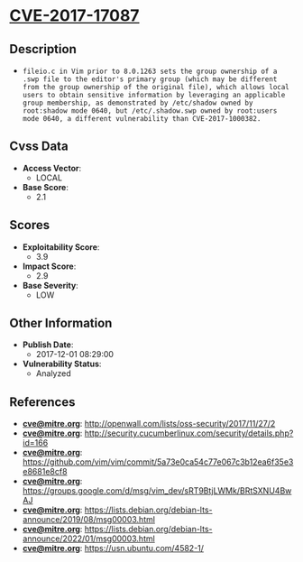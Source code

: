 
# [CVE-2017-17087](https://cve.mitre.org/cgi-bin/cvename.cgi?name=CVE-2017-17087)

## Description

- `fileio.c in Vim prior to 8.0.1263 sets the group ownership of a .swp file to the editor's primary group (which may be different from the group ownership of the original file), which allows local users to obtain sensitive information by leveraging an applicable group membership, as demonstrated by /etc/shadow owned by root:shadow mode 0640, but /etc/.shadow.swp owned by root:users mode 0640, a different vulnerability than CVE-2017-1000382.`

## Cvss Data

- **Access Vector**:
  - LOCAL
- **Base Score**:
  - 2.1

## Scores

- **Exploitability Score**:
  - 3.9
- **Impact Score**:
  - 2.9
- **Base Severity**:
  - LOW

## Other Information

- **Publish Date**:
  - 2017-12-01 08:29:00
- **Vulnerability Status**:
  - Analyzed

## References

- **cve@mitre.org**: http://openwall.com/lists/oss-security/2017/11/27/2
- **cve@mitre.org**: http://security.cucumberlinux.com/security/details.php?id=166
- **cve@mitre.org**: https://github.com/vim/vim/commit/5a73e0ca54c77e067c3b12ea6f35e3e8681e8cf8
- **cve@mitre.org**: https://groups.google.com/d/msg/vim_dev/sRT9BtjLWMk/BRtSXNU4BwAJ
- **cve@mitre.org**: https://lists.debian.org/debian-lts-announce/2019/08/msg00003.html
- **cve@mitre.org**: https://lists.debian.org/debian-lts-announce/2022/01/msg00003.html
- **cve@mitre.org**: https://usn.ubuntu.com/4582-1/
